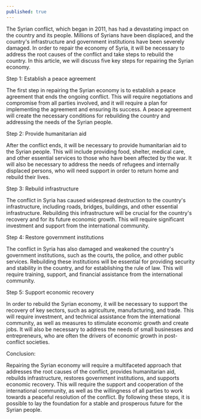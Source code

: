 ```yaml
---
published: true
---
```

The Syrian conflict, which began in 2011, has had a devastating impact on the country and its people. Millions of Syrians have been displaced, and the country's infrastructure and government institutions have been severely damaged. In order to repair the economy of Syria, it will be necessary to address the root causes of the conflict and take steps to rebuild the country. In this article, we will discuss five key steps for repairing the Syrian economy.

Step 1: Establish a peace agreement

The first step in repairing the Syrian economy is to establish a peace agreement that ends the ongoing conflict. This will require negotiations and compromise from all parties involved, and it will require a plan for implementing the agreement and ensuring its success. A peace agreement will create the necessary conditions for rebuilding the country and addressing the needs of the Syrian people.

Step 2: Provide humanitarian aid

After the conflict ends, it will be necessary to provide humanitarian aid to the Syrian people. This will include providing food, shelter, medical care, and other essential services to those who have been affected by the war. It will also be necessary to address the needs of refugees and internally displaced persons, who will need support in order to return home and rebuild their lives.

Step 3: Rebuild infrastructure

The conflict in Syria has caused widespread destruction to the country's infrastructure, including roads, bridges, buildings, and other essential infrastructure. Rebuilding this infrastructure will be crucial for the country's recovery and for its future economic growth. This will require significant investment and support from the international community.

Step 4: Restore government institutions

The conflict in Syria has also damaged and weakened the country's government institutions, such as the courts, the police, and other public services. Rebuilding these institutions will be essential for providing security and stability in the country, and for establishing the rule of law. This will require training, support, and financial assistance from the international community.

Step 5: Support economic recovery

In order to rebuild the Syrian economy, it will be necessary to support the recovery of key sectors, such as agriculture, manufacturing, and trade. This will require investment, and technical assistance from the international community, as well as measures to stimulate economic growth and create jobs. It will also be necessary to address the needs of small businesses and entrepreneurs, who are often the drivers of economic growth in post-conflict societies.

Conclusion:

Repairing the Syrian economy will require a multifaceted approach that addresses the root causes of the conflict, provides humanitarian aid, rebuilds infrastructure, restores government institutions, and supports economic recovery. This will require the support and cooperation of the international community, as well as the willingness of all parties to work towards a peaceful resolution of the conflict. By following these steps, it is possible to lay the foundation for a stable and prosperous future for the Syrian people.
